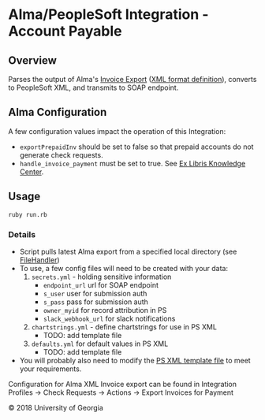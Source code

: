 # Alma/PeopleSoft Integration - Account Payable

## Overview

Parses the output of Alma's [Invoice Export](https://developers.exlibrisgroup.com/alma/integrations/finance/invoice-export) ([XML format definition](https://developers.exlibrisgroup.com/alma/apis/xsd/invoice_payment.xsd)), converts to PeopleSoft XML, and transmits to SOAP endpoint.

## Alma Configuration

A few configuration values impact the operation of this Integration:

- `exportPrepaidInv` should be set to false so that prepaid accounts do not generate check requests.
- `handle_invoice_payment` must be set to true. See [Ex Libris Knowledge Center](https://knowledge.exlibrisgroup.com/Alma/Product_Documentation/010Alma_Online_Help_(English)/020Acquisitions/030Invoicing/060Working_with_Invoices_Waiting_for_Payment). 

## Usage
 
`ruby run.rb`

### Details

- Script pulls latest Alma export from a specified local directory (see [FileHandler](https://github.com/GIL-GALILEO/alma-invoice-to-ps/blob/master/lib/objects/file_handler.rb))
- To use, a few config files will need to be created with your data:
    1. `secrets.yml` - holding sensitive information
        - `endpoint_url` url for SOAP endpoint
        - `s_user` user for submission auth
        - `s_pass` pass for submission auth
        - `owner_myid` for record attribution in PS
        - `slack_webhook_url` for slack notifications
    2. `chartstrings.yml` - define chartstrings for use in PS XML
        - TODO: add template file
    3. `defaults.yml` for default values in PS XML
        - TODO: add template file
- You will probably also need to modify the [PS XML template file](https://github.com/GIL-GALILEO/alma-invoice-to-ps/blob/master/lib/templates/ps.xml.erb) to meet your requirements.

Configuration for Alma XML Invoice export can be found in Integration Profiles -> Check Requests -> Actions -> Export Invoices for Payment 

© 2018 University of Georgia